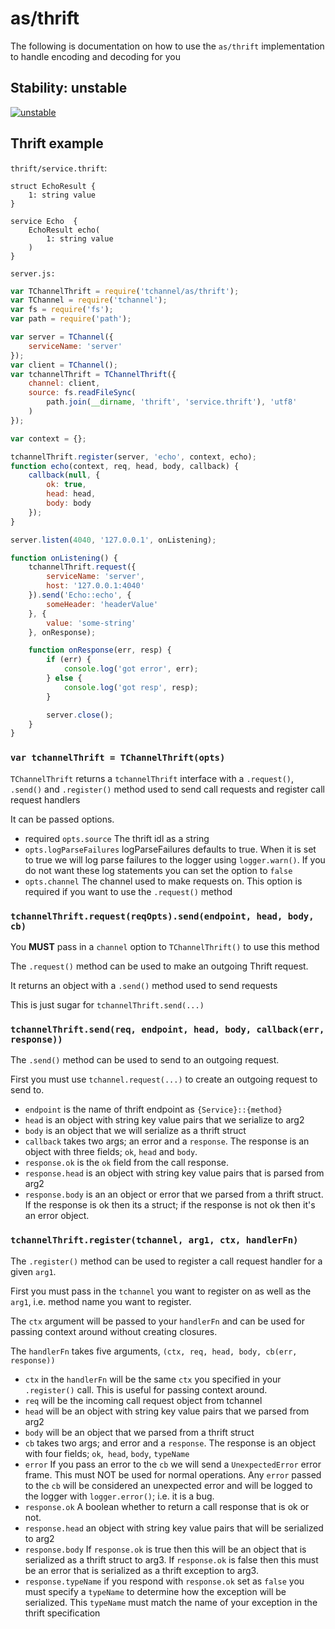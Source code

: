 # as/thrift

The following is documentation on how to use the `as/thrift` implementation
to handle encoding and decoding for you

## Stability: unstable

[![unstable](http://badges.github.io/stability-badges/dist/unstable.svg)](http://github.com/badges/stability-badges)

## Thrift example

`thrift/service.thrift`:

```thrift
struct EchoResult {
    1: string value
}

service Echo  {
    EchoResult echo(
        1: string value
    )
}
```

`server.js:`

```js
var TChannelThrift = require('tchannel/as/thrift');
var TChannel = require('tchannel');
var fs = require('fs');
var path = require('path');

var server = TChannel({
    serviceName: 'server'
});
var client = TChannel();
var tchannelThrift = TChannelThrift({
    channel: client,
    source: fs.readFileSync(
        path.join(__dirname, 'thrift', 'service.thrift'), 'utf8'
    )
});

var context = {};

tchannelThrift.register(server, 'echo', context, echo);
function echo(context, req, head, body, callback) {
    callback(null, {
        ok: true,
        head: head,
        body: body
    });
}

server.listen(4040, '127.0.0.1', onListening);

function onListening() {
    tchannelThrift.request({
        serviceName: 'server',
        host: '127.0.0.1:4040'
    }).send('Echo::echo', {
        someHeader: 'headerValue'
    }, {
        value: 'some-string'
    }, onResponse);

    function onResponse(err, resp) {
        if (err) {
            console.log('got error', err);
        } else {
            console.log('got resp', resp);
        }

        server.close();
    }
}
```

### `var tchannelThrift = TChannelThrift(opts)`

`TChannelThrift` returns a `tchannelThrift` interface with a 
`.request()`, `.send()` and `.register()` method used to 
send call requests and register call request handlers

It can be passed options.

 - required `opts.source` The thrift idl as a string
 - `opts.logParseFailures` logParseFailures defaults to true. When
    it is set to true we will log parse failures to the logger using
    `logger.warn()`. If you do not want these log statements you
    can set the option to `false`
 - `opts.channel` The channel used to make requests on. This
    option is required if you want to use the `.request()` method

### `tchannelThrift.request(reqOpts).send(endpoint, head, body, cb)`

You **MUST** pass in a `channel` option to `TChannelThrift()`
to use this method

The `.request()` method can be used to make an outgoing Thrift
request.

It returns an object with a `.send()` method used to send requests

This is just sugar for `tchannelThrift.send(...)`

### `tchannelThrift.send(req, endpoint, head, body, callback(err, response))`

The `.send()` method can be used to send to an outgoing request.

First you must use `tchannel.request(...)` to create an outgoing
request to send to.

 - `endpoint` is the name of thrift endpoint as `{Service}::{method}`
 - `head` is an object with string key value pairs that we serialize to arg2
 - `body` is an object that we will serialize as a thrift struct
 - `callback` takes two args; an error and a `response`. The response
    is an object with three fields; `ok`, `head` and `body`.
 - `response.ok` is the `ok` field from the call response.
 - `response.head` is an object with string key value pairs that is parsed from arg2
 - `response.body` is an an object or error that we parsed from a thrift struct. If the response is ok then its a struct; if the response is not
 ok then it's an error object.

### `tchannelThrift.register(tchannel, arg1, ctx, handlerFn)`

The `.register()` method can be used to register a call request
handler for a given `arg1`.

First you must pass in the `tchannel` you want to register on
as well as the `arg1`, i.e. method name you want to register.

The `ctx` argument will be passed to your `handlerFn` and can
be used for passing context around without creating closures.

The `handlerFn` takes five arguments, `(ctx, req, head, body, cb(err, response))`

 - `ctx` in the `handlerFn` will be the same `ctx` you specified
    in your `.register()` call. This is useful for passing context
    around.
 - `req` will be the incoming call request object from tchannel
 - `head` will be an object with string key value pairs that we parsed from arg2
 - `body` will be an object that we parsed from a thrift struct
 - `cb` takes two args; and error and a `response`. The response
    is an object with four fields; `ok`,` head`, `body`, `typeName`
 - `error` If you pass an error to the `cb` we will send a
    `UnexpectedError` error frame. This must NOT be used for normal
    operations. Any `error` passed to the `cb` will be considered
    an unexpected error and will be logged to the logger with
    `logger.error()`; i.e. it is a bug.
 - `response.ok` A boolean whether to return a call response that
    is ok or not.
 - `response.head` an object with string key value pairs that will be serialized to arg2
 - `response.body` If `response.ok` is true then this will be an 
    object that is serialized as a thrift struct to arg3.
    If `response.ok` is false then this must be an error that
    is serialized as a thrift exception to  arg3.
 - `response.typeName` if you respond with `response.ok` set as
    `false` you must specify a `typeName` to determine how
    the exception will be serialized. This `typeName` must match
    the name of your exception in the thrift specification
